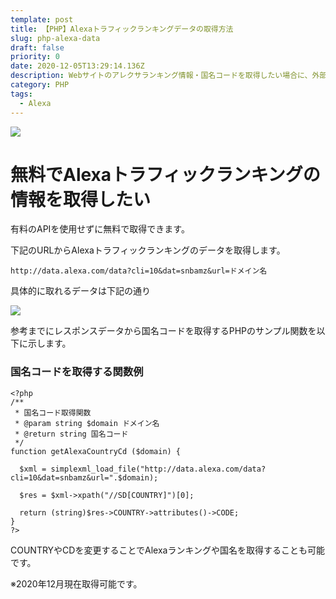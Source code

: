 ```yaml
---
template: post
title: 【PHP】Alexaトラフィックランキングデータの取得方法
slug: php-alexa-data
draft: false
priority: 0
date: 2020-12-05T13:29:14.136Z
description: Webサイトのアレクサランキング情報・国名コードを取得したい場合に、外部ライブラリを使わず無料のAlexaデータから取得する方法とPHPサンプル（Alexaランキング掲載中のサイトに限ります）。
category: PHP
tags:
  - Alexa
---
```

![](/media/raj-alexa.png)

# 無料でAlexaトラフィックランキングの情報を取得したい

有料のAPIを使用せずに無料で取得できます。

下記のURLからAlexaトラフィックランキングのデータを取得します。

```
http://data.alexa.com/data?cli=10&dat=snbamz&url=ドメイン名
```



具体的に取れるデータは下記の通り

![](/media/getalexa.png)



参考までにレスポンスデータから国名コードを取得するPHPのサンプル関数を以下に示します。

### 国名コードを取得する関数例

```
<?php
/**
 * 国名コード取得関数
 * @param string $domain ドメイン名
 * @return string 国名コード
 */
function getAlexaCountryCd ($domain) {

  $xml = simplexml_load_file("http://data.alexa.com/data?cli=10&dat=snbamz&url=".$domain);

  $res = $xml->xpath("//SD[COUNTRY]")[0];

  return (string)$res->COUNTRY->attributes()->CODE;
}
?>
```

COUNTRYやCDを変更することでAlexaランキングや国名を取得することも可能です。

※2020年12月現在取得可能です。